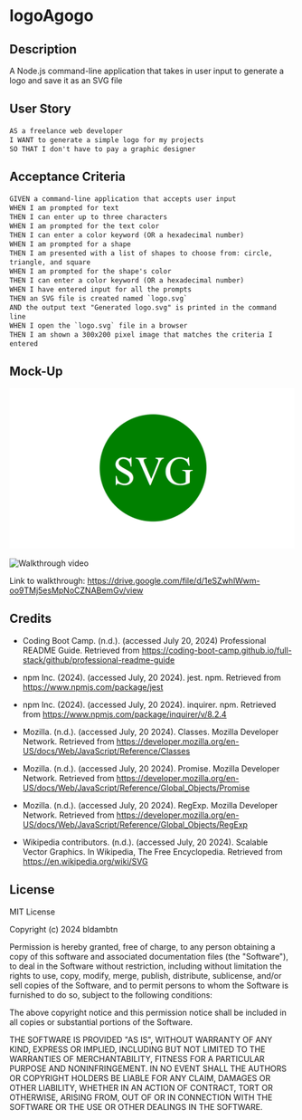 # logoAgogo

## Description
A Node.js command-line application that takes in user input to generate a logo and save it as an SVG file

## User Story

```
AS a freelance web developer
I WANT to generate a simple logo for my projects
SO THAT I don't have to pay a graphic designer
```

## Acceptance Criteria

```
GIVEN a command-line application that accepts user input
WHEN I am prompted for text
THEN I can enter up to three characters
WHEN I am prompted for the text color
THEN I can enter a color keyword (OR a hexadecimal number)
WHEN I am prompted for a shape
THEN I am presented with a list of shapes to choose from: circle, triangle, and square
WHEN I am prompted for the shape's color
THEN I can enter a color keyword (OR a hexadecimal number)
WHEN I have entered input for all the prompts
THEN an SVG file is created named `logo.svg`
AND the output text "Generated logo.svg" is printed in the command line
WHEN I open the `logo.svg` file in a browser
THEN I am shown a 300x200 pixel image that matches the criteria I entered
```

## Mock-Up

![Example logo](./Examples/10-oop-homework-demo.png)

![Walkthrough video](./Examples/Walkthrough.gif)

Link to walkthrough: https://drive.google.com/file/d/1eSZwhlWwm-oo9TMj5esMpNoCZNABemGv/view

## Credits

*   Coding Boot Camp. (n.d.). (accessed July 20, 2024) Professional README Guide. Retrieved from https://coding-boot-camp.github.io/full-stack/github/professional-readme-guide 

*   npm Inc. (2024). (accessed July, 20 2024). jest. npm. Retrieved from https://www.npmjs.com/package/jest 

*   npm Inc. (2024). (accessed July, 20 2024). inquirer. npm. Retrieved from https://www.npmjs.com/package/inquirer/v/8.2.4

*   Mozilla. (n.d.). (accessed July, 20 2024). Classes. Mozilla Developer Network. Retrieved from https://developer.mozilla.org/en-US/docs/Web/JavaScript/Reference/Classes 

*   Mozilla. (n.d.). (accessed July, 20 2024). Promise. Mozilla Developer Network. Retrieved from https://developer.mozilla.org/en-US/docs/Web/JavaScript/Reference/Global_Objects/Promise 

*   Mozilla. (n.d.). (accessed July, 20 2024). RegExp. Mozilla Developer Network. Retrieved from https://developer.mozilla.org/en-US/docs/Web/JavaScript/Reference/Global_Objects/RegExp

*   Wikipedia contributors. (n.d.). (accessed July, 20 2024). Scalable Vector Graphics. In Wikipedia, The Free Encyclopedia. Retrieved from https://en.wikipedia.org/wiki/SVG

## License
MIT License

Copyright (c) 2024 bldambtn

Permission is hereby granted, free of charge, to any person obtaining a copy
of this software and associated documentation files (the "Software"), to deal
in the Software without restriction, including without limitation the rights
to use, copy, modify, merge, publish, distribute, sublicense, and/or sell
copies of the Software, and to permit persons to whom the Software is
furnished to do so, subject to the following conditions:

The above copyright notice and this permission notice shall be included in all
copies or substantial portions of the Software.

THE SOFTWARE IS PROVIDED "AS IS", WITHOUT WARRANTY OF ANY KIND, EXPRESS OR
IMPLIED, INCLUDING BUT NOT LIMITED TO THE WARRANTIES OF MERCHANTABILITY,
FITNESS FOR A PARTICULAR PURPOSE AND NONINFRINGEMENT. IN NO EVENT SHALL THE
AUTHORS OR COPYRIGHT HOLDERS BE LIABLE FOR ANY CLAIM, DAMAGES OR OTHER
LIABILITY, WHETHER IN AN ACTION OF CONTRACT, TORT OR OTHERWISE, ARISING FROM,
OUT OF OR IN CONNECTION WITH THE SOFTWARE OR THE USE OR OTHER DEALINGS IN THE
SOFTWARE.